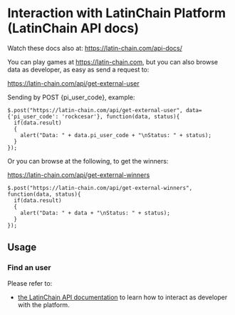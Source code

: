 # Interaction with LatinChain Platform (LatinChain API docs)

Watch these docs also at: https://latin-chain.com/api-docs/

You can play games at https://latin-chain.com, but you can also browse data as developer, as easy as send a request to:

https://latin-chain.com/api/get-external-user

Sending by POST {pi_user_code}, example:

```
$.post("https://latin-chain.com/api/get-external-user", data={'pi_user_code': 'rockcesar'}, function(data, status){
  if(data.result)
  {
    alert("Data: " + data.pi_user_code + "\nStatus: " + status);
  }
});
```

Or you can browse at the following, to get the winners:

https://latin-chain.com/api/get-external-winners

```
$.post("https://latin-chain.com/api/get-external-winners", function(data, status){
  if(data.result)
  {
    alert("Data: " + data + "\nStatus: " + status);
  }
});
```

## Usage

### Find an user

Please refer to:
* [the LatinChain API documentation](./latinchain_API.md) to learn how to interact as developer with the platform.
